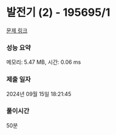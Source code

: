 # 발전기 (2) - 195695/1 

[문제 링크](https://level.goorm.io/exam/195695/%EB%B0%9C%EC%A0%84%EA%B8%B0-2/quiz/1) 

### 성능 요약

메모리: 5.47 MB, 시간: 0.06 ms

### 제출 일자

2024년 09월 15일 18:21:45

### 풀이시간 
50분
